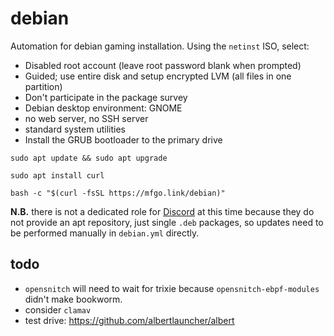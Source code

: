 # debian

Automation for debian gaming installation. Using the `netinst` ISO, select:

- Disabled root account (leave root password blank when prompted)
- Guided; use entire disk and setup encrypted LVM (all files in one partition)
- Don't participate in the package survey
- Debian desktop environment: GNOME
- no web server, no SSH server
- standard system utilities
- Install the GRUB bootloader to the primary drive

```shell
sudo apt update && sudo apt upgrade
```

```shell
sudo apt install curl
```

```shell
bash -c "$(curl -fsSL https://mfgo.link/debian)"
```

**N.B.** there is not a dedicated role for [Discord](https://discord.com) at
this time because they do not provide an apt repository, just single `.deb`
packages, so updates need to be performed manually in `debian.yml` directly.

## todo

- `opensnitch` will need to wait for trixie because `opensnitch-ebpf-modules`
  didn't make bookworm.
- consider `clamav`
- test drive: https://github.com/albertlauncher/albert
